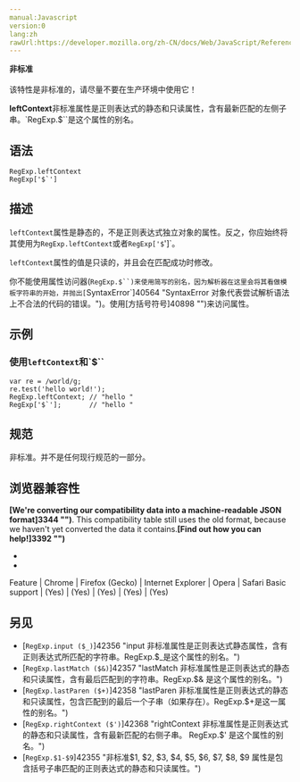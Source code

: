```yaml
---
manual:Javascript
version:0
lang:zh
rawUrl:https://developer.mozilla.org/zh-CN/docs/Web/JavaScript/Reference/Global_Objects/RegExp/leftContext
---
```






**非标准**<br></br>该特性是非标准的，请尽量不要在生产环境中使用它！





**leftContext**非标准属性是正则表达式的静态和只读属性，含有最新匹配的左侧子串。`RegExp.$``是这个属性的别名。


## 语法<a name="语法"></a>

```
RegExp.leftContext
RegExp['$`']

```

## 描述<a name="描述"></a>


`leftContext`属性是静态的，不是正则表达式独立对象的属性。反之，你应始终将其使用为`RegExp.leftContext`或者`RegExp['$`']`。



`leftContext`属性的值是只读的，并且会在匹配成功时修改。



你不能使用属性访问器(`RegExp.$``)来使用简写的别名，因为解析器在这里会将其看做模板字符串的开始，并抛出[`SyntaxError`]40564 "SyntaxError 对象代表尝试解析语法上不合法的代码的错误。")。使用[方括号符号]40898 "")来访问属性。


## 示例<a name="示例"></a>

### 使用`leftContext`和`$``<a name="使用_leftContext_和"></a>

```
var re = /world/g;
re.test('hello world!');
RegExp.leftContext; // "hello "
RegExp['$`'];       // "hello "
```

## 规范<a name="规范"></a>


非标准。并不是任何现行规范的一部分。


## 浏览器兼容性<a name="浏览器兼容性"></a>


**[We&#39;re converting our compatibility data into a machine-readable JSON format]3344 "")**. This compatibility table still uses the old format, because we haven&#39;t yet converted the data it contains.**[Find out how you can help!]3392 "")**


* 
* 

Feature | Chrome | Firefox (Gecko) | Internet Explorer | Opera | Safari 
Basic support | (Yes) | (Yes) | (Yes) | (Yes) | (Yes) 





## 另见<a name="另见"></a>

* <i></i>[`RegExp.input ($_)`]42356 "input 非标准属性是正则表达式静态属性，含有正则表达式所匹配的字符串。RegExp.$_是这个属性的别名。")
* <i></i>[`RegExp.lastMatch ($&)`]42357 "lastMatch 非标准属性是正则表达式的静态和只读属性，含有最后匹配到的字符串。RegExp.$& 是这个属性的别名。")
* <i></i>[`RegExp.lastParen ($+)`]42358 "lastParen 非标准属性是正则表达式的静态和只读属性，包含匹配到的最后一个子串（如果存在）。RegExp.$+是这一属性的别名。")
* <i></i>[`RegExp.rightContext ($')`]42368 "rightContext 非标准属性是正则表达式的静态和只读属性，含有最新匹配的右侧子串。 RegExp.$' 是这个属性的别名。")
* <i></i>[`RegExp.$1-$9`]42355 "非标准$1, $2, $3, $4, $5, $6, $7, $8, $9 属性是包含括号子串匹配的正则表达式的静态和只读属性。")



